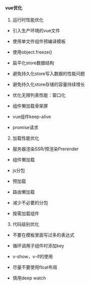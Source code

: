 #### vue优化

1. 运行时性能优化

- 引入生产环境的vue文件

- 使用单文件组件预编译模板

- 使用object.freeze()

- 扁平化store数据结构

- 避免持久化store写入数据的性能问题

- 避免持久化store存储的容量持续增长

- 优化无限列表性能：窗口化

- 组件懒加载骨架屏

- vue组件keep-alive

- promise请求

2. 加载性能优化

- 服务器渲染SSR/预渲染Prerender

- 组件懒加载

- js分包

- 预加载

- 路由懒加载

- 减少不必要的分包

- 按需加载组件

3. 代码级别优化

- 不要在模板里面写过多的表达式

- 循环调用子组件时添加key

- v-show，v-if的使用

- 尽量不要使用float布局

- 慎用deep watch